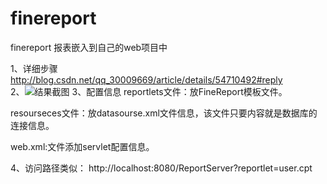 # finereport
finereport  报表嵌入到自己的web项目中

1、详细步骤  http://blog.csdn.net/qq_30009669/article/details/54710492#reply  
2、![结果截图](https://github.com/yangyang5214/finereport/blob/master/src/main/resources/image/20170615093947.png)
3、配置信息
reportlets文件：放FineReport模板文件。

resourseces文件：放datasourse.xml文件信息，该文件只要内容就是数据库的连接信息。

web.xml:文件添加servlet配置信息。

4、访问路径类似：
   http://localhost:8080/ReportServer?reportlet=user.cpt
